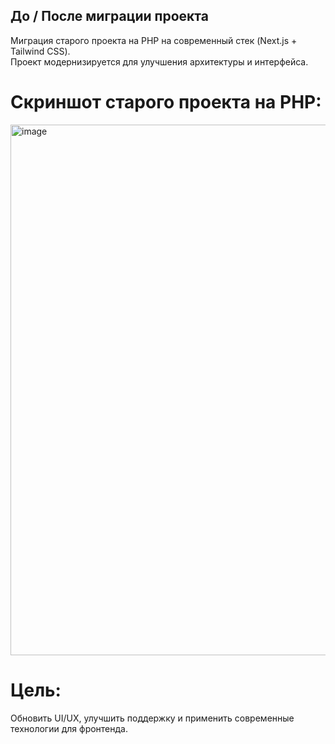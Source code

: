 ## До / После миграции проекта
Миграция старого проекта на PHP на современный стек (Next.js + Tailwind CSS).  
Проект модернизируется для улучшения архитектуры и интерфейса.

# Скриншот старого проекта на PHP:
<img width="1855" height="849" alt="image" src="https://github.com/user-attachments/assets/59cb3de5-9424-41c5-bfe2-488ab69ea27f" />

# Цель:
Обновить UI/UX, улучшить поддержку и применить современные технологии для фронтенда.
